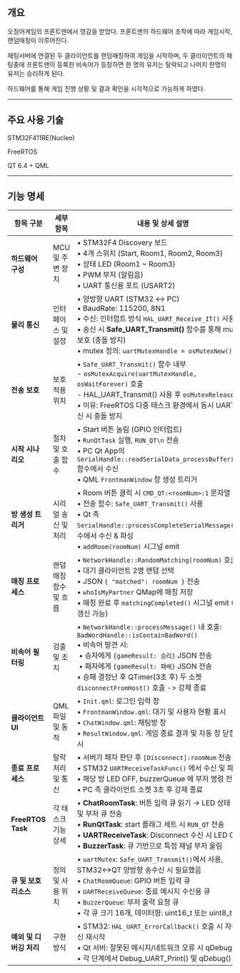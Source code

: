 
## 개요

오징어게임의 프론트맨에서 영감을 받았다. 프론트맨의 하드웨어 조작에 따라 게임시작, 랜덤매칭이 이루어진다.

채팅서버에 연결된 두 클라이언트를 랜덤매칭하여 게임을 시작하며, 두 클라이언트의 채팅중에 프론트맨이 등록한 비속어가 등장하면 한 명의 유저는 탈락되고 나머지 한명의 유저는 승리하게 된다.

하드웨어를 통해 게임 진행 상황 및 결과 확인을 시각적으로 가능하게 하였다.

---

## 주요 사용 기술

STM32F411RE(Nucleo)

FreeRTOS

QT 6.4 + QML

---

## 기능 명세

| 항목 구분 | 세부 항목 | 내용 및 상세 설명 |
|---|---|---|
| **하드웨어 구성** | MCU 및 주변 장치 | • STM32F4 Discovery 보드 <br> • 4개 스위치 (Start, Room1, Room2, Room3) <br> • 상태 LED (Room1 ~ Room3) <br> • PWM 부저 (알림음) <br> • UART 통신용 포트 (USART2) |
| **물리 통신** | 인터페이스 및 설정 | • 양방향 UART (STM32 ↔ PC) <br> • BaudRate: 115200, 8N1 <br> • 수신: 인터럽트 방식 `HAL_UART_Receive_IT()` 사용 <br> • 송신 시 **Safe_UART_Transmit()** 함수를 통해 mutex 보호 (충돌 방지) <br> • mutex 정의: `uartMutexHandle = osMutexNew()` |
| **전송 보호** | 보호 적용 위치 | • `Safe_UART_Transmit()` 함수 내부 <br>   - `osMutexAcquire(uartMutexHandle, osWaitForever)` 호출 <br>   - HAL_UART_Transmit() 사용 후 `osMutexRelease()` <br> • 이유: FreeRTOS 다중 태스크 환경에서 동시 UART 송신 시 충돌 방지 |
| **시작 시나리오** | 절차 및 호출 함수 | • Start 버튼 눌림 (GPIO 인터럽트) <br> • `RunQtTask` 실행, `RUN_QT\n` 전송 <br> • PC Qt App의 `SerialHandle::readSerialData_processBuffering()` 함수에서 수신 <br> • QML `FrontmanWindow` 창 생성 트리거 |
| **방 생성 트리거** | 시리얼 송신 및 처리 | • Room 버튼 클릭 시 `CMD_QT:<roomNum>:1` 문자열 전송 <br> • 전송 함수: `Safe_UART_Transmit()` 사용 <br> • Qt 측 `SerialHandle::processCompleteSerialMessage()` 함수에서 수신 & 파싱 <br> • `addRoom(roomNum)` 시그널 emit |
| **매칭 프로세스** | 랜덤 매칭 함수 및 흐름 | • `NetworkHandle::RandomMatching(roomNum)` 호출 <br> • 대기 클라이언트 2명 랜덤 선택 <br> • JSON `{ "matched": roomNum }` 전송 <br> • `whoIsMyPartner` QMap에 매칭 저장 <br> • 매칭 완료 후 `matchingCompleted()` 시그널 emit (UI 갱신 가능) |
| **비속어 필터링** | 검출 및 조치 | • `NetworkHandle::processMessage()` 내 호출: `BadWordHandle::isContainBadWord()` <br> • 비속어 발견 시: <br>  &nbsp;• 승자에게 `{gameResult: 승리}` JSON 전송 <br>  &nbsp;• 패자에게 `{gameResult: 패배}` JSON 전송 <br> • 승패 결정난 후 QTimer(3초 후) 두 소켓 `disconnectFromHost()` 호출 -> 강제 종료 |
| **클라이언트 UI** | QML 파일 및 동작 | • `Init.qml`: 로그인 입력 창 <br> • `FrontmanWindow.qml`: 대기 및 사용자 현황 표시 <br> • `ChatWindow.qml`: 채팅방 창 <br> • `ResultWindow.qml`: 게임 종료 결과 및 자동 창 닫힘 표시 |
| **종료 프로세스** | 탈락 처리 및 통신 | • 서버가 패자 판단 후 `[Disconnect]:roomNum` 전송 <br> • STM32 `UARTReceiveTaskFunc()` 에서 수신 및 파싱 <br> • 해당 방 LED OFF, buzzerQueue 에 부저 명령 전달 <br> • PC 측 클라이언트 소켓 3초 후 강제 종료 |
| **FreeRTOS Task** | 각 태스크 기능 상세 | • **ChatRoomTask**: 버튼 입력 큐 읽기 → LED 상태 변경 및 부저 큐 전송 <br> • **RunQtTask**: start 플래그 세트 시 `RUN_QT` 전송 <br> • **UARTReceiveTask**: Disconnect 수신 시 LED OFF <br> • **BuzzerTask**: 큐 기반으로 특정 채널 부저 울림 |
| **큐 및 보호 리소스** | 정의 및 사용 위치 | • `uartMutex`: `Safe_UART_Transmit()`에서 사용, STM32<->QT 양방향 송수신 시 필요했음 <br> • `ChatRoomQueue`: GPIO 버튼 입력 큐 <br> • `UARTReceiveQueue`: 종료 메시지 수신용 큐 <br> • `BuzzerQueue`: 부저 출력 요청 큐 <br> • 각 큐 크기 16개, 데이터형: uint16_t 또는 uint8_t |
| **예외 및 디버깅 처리** | 구현 방식 | • STM32: `HAL_UART_ErrorCallback()` 호출 시 자동 수신 재시작 <br> • Qt 서버: 잘못된 메시지/네트워크 오류 시 qDebug 로그 <br> • 각 단계에서 Debug_UART_Print() 및 qDebug() 호출 |
